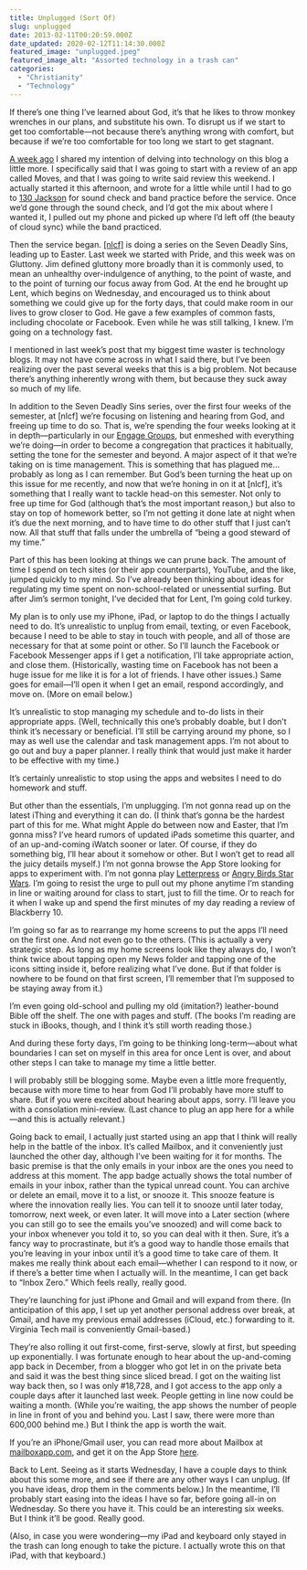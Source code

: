 ```yaml
---
title: Unplugged (Sort Of)
slug: unplugged
date: 2013-02-11T00:20:59.000Z
date_updated: 2020-02-12T11:14:30.000Z
featured_image: "unplugged.jpeg"
featured_image_alt: "Assorted technology in a trash can"
categories: 
  - "Christianity"
  - "Technology"
---
```


If there’s one thing I’ve learned about God, it’s that he likes to throw monkey wrenches in our plans, and substitute his own. To disrupt us if we start to get too comfortable—not because there’s anything wrong with comfort, but because if we’re too comfortable for too long we start to get stagnant.

[A week ago](/2013/02/03/pivot/) I shared my intention of delving into technology on this blog a little more. I specifically said that I was going to start with a review of an app called Moves, and that I was going to write said review this weekend. I actually started it this afternoon, and wrote for a little while until I had to go to [130 Jackson](http://nlcf.net/about-us/spaces/) for sound check and band practice before the service. Once we’d gone through the sound check, and I’d got the mix about where I wanted it, I pulled out my phone and picked up where I’d left off (the beauty of cloud sync) while the band practiced.

Then the service began. [[nlcf]](http://nlcf.net) is doing a series on the Seven Deadly Sins, leading up to Easter. Last week we started with Pride, and this week was on Gluttony. Jim defined gluttony more broadly than it is commonly used, to mean an unhealthy over-indulgence of anything, to the point of waste, and to the point of turning our focus away from God. At the end he brought up Lent, which begins on Wednesday, and encouraged us to think about something we could give up for the forty days, that could make room in our lives to grow closer to God. He gave a few examples of common fasts, including chocolate or Facebook. Even while he was still talking, I knew. I’m going on a technology fast.

I mentioned in last week’s post that my biggest time waster is technology blogs. It may not have come across in what I said there, but I’ve been realizing over the past several weeks that this is a big problem. Not because there’s anything inherently wrong with them, but because they suck away so much of my life.

In addition to the Seven Deadly Sins series, over the first four weeks of the semester, at [nlcf] we’re focusing on listening and hearing from God, and freeing up time to do so. That is, we’re spending the four weeks looking at it in depth—particularly in our [Engage Groups](http://nlcf.net/get-involved/engage-groups/), but enmeshed with everything we’re doing—in order to become a congregation that practices it habitually, setting the tone for the semester and beyond. A major aspect of it that we’re taking on is time management. This is something that has plagued me…probably as long as I can remember. But God’s been turning the heat up on this issue for me recently, and now that we’re honing in on it at [nlcf], it’s something that I really want to tackle head-on this semester. Not only to free up time for God (although that’s the most important reason,) but also to stay on top of homework better, so I’m not getting it done late at night when it’s due the next morning, and to have time to do other stuff that I just can’t now. All that stuff that falls under the umbrella of “being a good steward of my time.”

Part of this has been looking at things we can prune back. The amount of time I spend on tech sites (or their app counterparts), YouTube, and the like, jumped quickly to my mind. So I’ve already been thinking about ideas for regulating my time spent on non-school-related or unessential surfing. But after Jim’s sermon tonight, I’ve decided that for Lent, I’m going cold turkey.

My plan is to only use my iPhone, iPad, or laptop to do the things I actually need to do. It’s unrealistic to unplug from email, texting, or even Facebook, because I need to be able to stay in touch with people, and all of those are necessary for that at some point or other. So I’ll launch the Facebook or Facebook Messenger apps if I get a notification, I’ll take appropriate action, and close them. (Historically, wasting time on Facebook has not been a huge issue for me like it is for a lot of friends. I have other issues.) Same goes for email—I’ll open it when I get an email, respond accordingly, and move on. (More on email below.)

It’s unrealistic to stop managing my schedule and to-do lists in their appropriate apps. (Well, technically this one’s probably doable, but I don’t think it’s necessary or beneficial. I’ll still be carrying around my phone, so I may as well use the calendar and task management apps. I’m not about to go out and buy a paper planner. I really think that would just make it harder to be effective with my time.)

It’s certainly unrealistic to stop using the apps and websites I need to do homework and stuff.

But other than the essentials, I’m unplugging. I’m not gonna read up on the latest iThing and everything it can do. (I think that’s gonna be the hardest part of this for me. What might Apple do between now and Easter, that I’m gonna miss? I’ve heard rumors of updated iPads sometime this quarter, and of an up-and-coming iWatch sooner or later. Of course, if they do something big, I’ll hear about it somehow or other. But I won’t get to read all the juicy details myself.) I’m not gonna browse the App Store looking for apps to experiment with. I’m not gonna play [Letterpress](https://itunes.apple.com/us/app/letterpress-word-game/id526619424?mt=8) or [Angry Birds Star Wars](https://itunes.apple.com/us/app/angry-birds-star-wars-hd/id557138109?mt=8). I’m going to resist the urge to pull out my phone anytime I’m standing in line or waiting around for class to start, just to fill the time. Or to reach for it when I wake up and spend the first minutes of my day reading a review of Blackberry 10.

I’m going so far as to rearrange my home screens to put the apps I’ll need on the first one. And not even go to the others. (This is actually a very strategic step. As long as my home screens look like they always do, I won’t think twice about tapping open my News folder and tapping one of the icons sitting inside it, before realizing what I’ve done. But if that folder is nowhere to be found on that first screen, I’ll remember that I’m supposed to be staying away from it.)

I’m even going old-school and pulling my old (imitation?) leather-bound Bible off the shelf. The one with pages and stuff. (The books I’m reading are stuck in iBooks, though, and I think it’s still worth reading those.)

And during these forty days, I’m going to be thinking long-term—about what boundaries I can set on myself in this area for once Lent is over, and about other steps I can take to manage my time a little better.

I will probably still be blogging some. Maybe even a little more frequently, because with more time to hear from God I’ll probably have more stuff to share. But if you were excited about hearing about apps, sorry. I’ll leave you with a consolation mini-review. (Last chance to plug an app here for a while—and this is actually relevant.)

Going back to email, I actually just started using an app that I think will really help in the battle of the inbox. It’s called Mailbox, and it conveniently just launched the other day, although I’ve been waiting for it for months. The basic premise is that the only emails in your inbox are the ones you need to address at this moment. The app badge actually shows the total number of emails in your inbox, rather than the typical unread count. You can archive or delete an email, move it to a list, or snooze it. This snooze feature is where the innovation really lies. You can tell it to snooze until later today, tomorrow, next week, or even later. It will move into a Later section (where you can still go to see the emails you’ve snoozed) and will come back to your inbox whenever you told it to, so you can deal with it then. Sure, it’s a fancy way to procrastinate, but it’s a good way to handle those emails that you’re leaving in your inbox until it’s a good time to take care of them. It makes me really think about each email—whether I can respond to it now, or if there’s a better time when I actually will. In the meantime, I can get back to “Inbox Zero.” Which feels really, really good.

They’re launching for just iPhone and Gmail and will expand from there. (In anticipation of this app, I set up yet another personal address over break, at Gmail, and have my previous email addresses (iCloud, etc.) forwarding to it. Virginia Tech mail is conveniently Gmail-based.)

They’re also rolling it out first-come, first-serve, slowly at first, but speeding up exponentially. I was fortunate enough to hear about the up-and-coming app back in December, from a blogger who got let in on the private beta and said it was the best thing since sliced bread. I got on the waiting list way back then, so I was only #18,728, and I got access to the app only a couple days after it launched last week. People getting in line now could be waiting a month. (While you’re waiting, the app shows the number of people in line in front of you and behind you. Last I saw, there were more than 600,000 behind me.) But I think the app is worth the wait.

If you’re an iPhone/Gmail user, you can read more about Mailbox at [mailboxapp.com](http://www.mailboxapp.com), and get it on the App Store [here](https://itunes.apple.com/us/app/mailbox/id576502633?mt=8).

Back to Lent. Seeing as it starts Wednesday, I have a couple days to think about this some more, and see if there are any other ways I can unplug. (If you have ideas, drop them in the comments below.) In the meantime, I’ll probably start easing into the ideas I have so far, before going all-in on Wednesday. So there you have it. This could be an interesting six weeks. But I think it’ll be good. Really good.

(Also, in case you were wondering—my iPad and keyboard only stayed in the trash can long enough to take the picture. I actually wrote this on that iPad, with that keyboard.)

